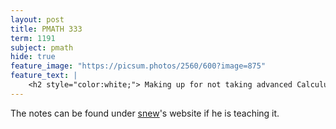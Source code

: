 ```yaml
---
layout: post
title: PMATH 333
term: 1191
subject: pmath
hide: true
feature_image: "https://picsum.photos/2560/600?image=875"
feature_text: |
    <h2 style="color:white;"> Making up for not taking advanced Calculus </h2>
---
```


The notes can be found under [snew](http://www.math.uwaterloo.ca/~snew/)'s website if he is teaching it.
